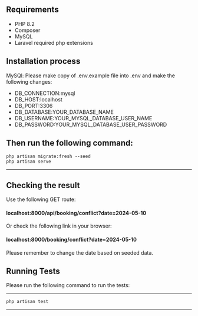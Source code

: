 ## Requirements

- PHP 8.2
- Composer
- MySQL
- Laravel required php extensions

## Installation process

MySQl: Please make copy of .env.example file into .env and make the following changes:

- DB_CONNECTION:mysql
- DB_HOST:localhost
- DB_PORT:3306
- DB_DATABASE:YOUR_DATABASE_NAME
- DB_USERNAME:YOUR_MYSQL_DATABASE_USER_NAME
- DB_PASSWORD:YOUR_MYSQL_DATABASE_USER_PASSWORD

Then run the following command:
---
    php artisan migrate:fresh --seed
    php artisan serve
---

## Checking the result
Use the following GET route:
#### localhost:8000/api/booking/conflict?date=2024-05-10
Or check the following link in your browser:
#### localhost:8000/booking/conflict?date=2024-05-10

Please remember to change the date based on seeded data.

## Running Tests
Please run the following command to run the tests:

---
    php artisan test
---
